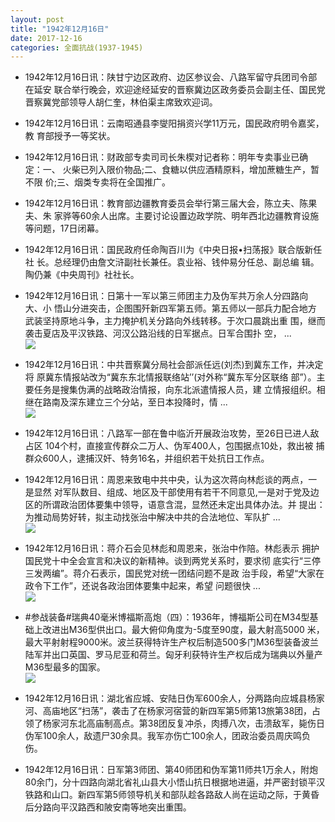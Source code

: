 ```yaml
---
layout: post
title: "1942年12月16日"
date: 2017-12-16
categories: 全面抗战(1937-1945)
---
```


<meta name="referrer" content="no-referrer" />

- 1942年12月16日讯：陕甘宁边区政府、边区参议会、八路军留守兵团司令部在延安 联合举行晚会，欢迎途经延安的晋察冀边区政务委员会副主任、国民党 晋察冀党部领导人胡仁奎，林伯渠主席致欢迎词。 

- 1942年12月16日讯：云南昭通县李燮阳捐资兴学11万元，国民政府明令嘉奖，教 育部授予一等奖状。 

- 1942年12月16日讯：财政部专卖司司长朱楔对记者称：明年专卖事业已确定：一、 火柴已列入限价物品;二、食糖以供应酒精原料，增加蔗糖生产，暂不限 价;三、烟类专卖将在全国推广。 

- 1942年12月16日讯：教育部边疆教育委员会举行第三届大会，陈立夫、陈果夫、朱 家骅等60余人出席。主要讨论设置边政学院、明年西北边疆教育设施 等问题，17日闭幕。 

- 1942年12月16日讯：国民政府任命陶百川为《中央日报•扫荡报》联合版新任社 长。总经理仍由詹文浒副社长兼任。袁业裕、钱仲易分任总、副总编 辑。陶仍兼《中央周刊》社社长。 

- 1942年12月16日讯：日第十一军以第三师团主力及伪军共万余人分四路向大、小 悟山分进突击，企图围歼新四军第五师。第五师以一部兵力配合地方 武装坚持原地斗争，主力掩护机关分路向外线转移。于次口晨跳出重 围，继而袭击夏店及平汉铁路、河汉公路沿线的日军据点。日军合围扑 空， ... <br/><img src="https://wx3.sinaimg.cn/large/aca367d8ly1fmimckv2ecj20c809zglo.jpg" />

- 1942年12月16日讯：中共晋察冀分局社会部派任远(刘杰)到冀东工作，并决定将 原冀东情报站改为“冀东东北情报联络站’’(对外称“冀东军分区联络 部”）。主要任务是搜集伪满的战略政治情报，向东北派遣情报人员，建 立情报组织。相继在路南及深东建立三个分站，至日本投降时，情 ... <br/><img src="https://wx1.sinaimg.cn/large/aca367d8ly1fmikltb8jmj20c809zjrg.jpg" />

- 1942年12月16日讯：八路军一部在鲁中临沂开展政治攻势，至26日已进人敌占区 104个村，直接宣传群众二万人、伪军400人，包围据点10处，救出被 捕群众600人，逮捕汉奸、特务16名，并组织若干处抗日工作点。 

- 1942年12月16日讯：周恩来致电中共中央，认为这次蒋向林彪谈的两点，一是显然 对军队数目、组成、地区及干部使用有若干不同意见,一是对于党及边 区的所谓政治团体要集中领导，语意含混，显然还未定出具体办法。并 提出：为推动局势好转，拟主动找张治中解决中共的合法地位、军队扩 ... <br/><img src="https://wx1.sinaimg.cn/large/aca367d8ly1fmih4ze6lqj20c80euglu.jpg" />

- 1942年12月16日讯：蒋介石会见林彪和周恩来，张治中作陪。林彪表示 拥护国民党十中全会宣言和决议的新精神。谈到两党关系时，要求彻 底实行“三停三发两编”。蒋介石表示，国民党对统一团结问题不是政 治手段，希望“大家在政令下工作”，还说各政治团体要集中起来，希望 问题很快 ... <br/><img src="https://wx4.sinaimg.cn/large/aca367d8ly1fmifejbz61j20c80ayaa5.jpg" />

- #参战装备#瑞典40毫米博福斯高炮（四）：1936年，博福斯公司在M34型基础上改进出M36型供出口。最大俯仰角度为-5度至90度，最大射高5000 米，最大平射射程9000米。波兰获得特许生产权后制造500多门M36型装备波兰陆军并出口英国、罗马尼亚和荷兰。匈牙利获特许生产权后成为瑞典以外量产M36型最多的国家。 <br/><img src="https://wx1.sinaimg.cn/large/aca367d8ly1fmido6t0hzj207s12ctew.jpg" />

- 1942年12月16日讯：湖北省应城、安陆日伪军600余人，分两路向应城县杨家河、高庙地区“扫荡”，袭击了在杨家河宿营的新四军第5师第13旅第38团，占领了杨家河东北高庙制高点。第38团反复冲杀，肉搏八次，击溃敌军，毙伤日伪军100余人，敌遗尸30余具。我军亦伤亡100余人，团政治委员周庆鸣负伤。 

- 1942年12月16日讯：日军第3师团、第40师团和伪军第11师共1万余人，附炮80余门，分十四路向湖北省礼山县大小悟山抗日根据地进逼，并严密封锁平汉铁路和山口。新四军第5师领导机关和部队趁各路敌人尚在运动之际，于黄昏后分路向平汉路西和陂安南等地突出重围。 

